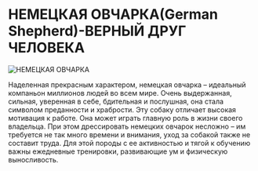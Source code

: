 

# НЕМЕЦКАЯ ОВЧАРКА(German Shepherd)-ВЕРНЫЙ ДРУГ ЧЕЛОВЕКА


![НЕМЕЦКАЯ ОВЧАРКА](https://www.royal-canin.ru/upload/iblock/728/ekst.jpg "German Shepherd")


Наделенная прекрасным характером, немецкая овчарка – идеальный компаньон миллионов людей во всем мире. Очень выдержанная, сильная, уверенная в себе, бдительная и послушная, она стала символом преданности и храбрости. Эту собаку отличает высокая мотивация к работе. Она может играть главную роль в жизни своего владельца. При этом дрессировать немецких овчарок несложно – им требуется не так много времени и внимания, уход за собакой также не составит труда. Для этой породы с ее активностью и тягой к обучению важны ежедневные тренировки, развивающие ум и физическую выносливость.